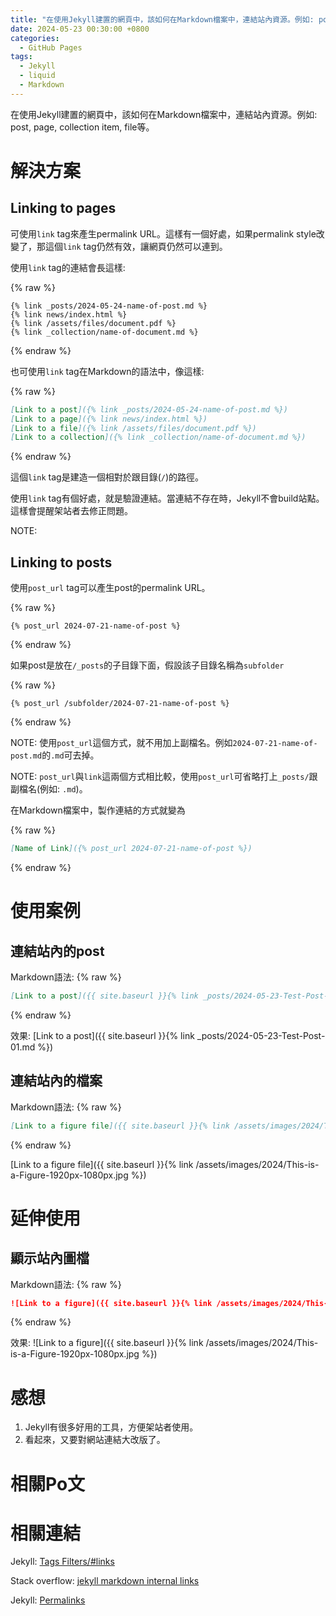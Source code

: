 ```yaml
---
title: "在使用Jekyll建置的網頁中，該如何在Markdown檔案中，連結站內資源。例如: post, page, collection item, file等。"
date: 2024-05-23 00:30:00 +0800
categories:
  - GitHub Pages
tags:
  - Jekyll
  - liquid
  - Markdown
---
```


在使用Jekyll建置的網頁中，該如何在Markdown檔案中，連結站內資源。例如: post, page, collection item, file等。

# 解決方案

## Linking to pages

可使用`link` tag來產生permalink URL。這樣有一個好處，如果permalink style改變了，那這個`link` tag仍然有效，讓網頁仍然可以連到。

使用`link` tag的連結會長這樣:

{% raw %}
```liquid
{% link _posts/2024-05-24-name-of-post.md %}
{% link news/index.html %}
{% link /assets/files/document.pdf %}
{% link _collection/name-of-document.md %}
```
{% endraw %}

也可使用`link` tag在Markdown的語法中，像這樣:

{% raw %}
```markdown
[Link to a post]({% link _posts/2024-05-24-name-of-post.md %})
[Link to a page]({% link news/index.html %})
[Link to a file]({% link /assets/files/document.pdf %})
[Link to a collection]({% link _collection/name-of-document.md %})
```
{% endraw %}

這個`link` tag是建造一個相對於跟目錄(`/`)的路徑。

使用`link` tag有個好處，就是驗證連結。當連結不存在時，Jekyll不會build站點。這樣會提醒架站者去修正問題。

NOTE: 


## Linking to posts

使用`post_url` tag可以產生post的permalink URL。

{% raw %}
```liquid
{% post_url 2024-07-21-name-of-post %}
```
{% endraw %}

如果post是放在`/_posts`的子目錄下面，假設該子目錄名稱為`subfolder`

{% raw %}
```liquid
{% post_url /subfolder/2024-07-21-name-of-post %}
```
{% endraw %}

NOTE: 使用`post_url`這個方式，就不用加上副檔名。例如`2024-07-21-name-of-post.md`的`.md`可去掉。

NOTE: `post_url`與`link`這兩個方式相比較，使用`post_url`可省略打上`_posts/`跟副檔名(例如: `.md`)。

在Markdown檔案中，製作連結的方式就變為

{% raw %}
```markdown
[Name of Link]({% post_url 2024-07-21-name-of-post %})
```
{% endraw %}

# 使用案例

## 連結站內的post

Markdown語法:
{% raw %}
```markdown
[Link to a post]({{ site.baseurl }}{% link _posts/2024-05-23-Test-Post-01.md %})
```
{% endraw %}

效果:
[Link to a post]({{ site.baseurl }}{% link _posts/2024-05-23-Test-Post-01.md %})

## 連結站內的檔案

Markdown語法:
{% raw %}
```markdown
[Link to a figure file]({{ site.baseurl }}{% link /assets/images/2024/This-is-a-Figure-1920px-1080px.jpg %})
```
{% endraw %}

[Link to a figure file]({{ site.baseurl }}{% link /assets/images/2024/This-is-a-Figure-1920px-1080px.jpg %})

# 延伸使用

## 顯示站內圖檔

Markdown語法:
{% raw %}
```markdown
![Link to a figure]({{ site.baseurl }}{% link /assets/images/2024/This-is-a-Figure-1920px-1080px.jpg %})
```
{% endraw %}

效果:
![Link to a figure]({{ site.baseurl }}{% link /assets/images/2024/This-is-a-Figure-1920px-1080px.jpg %})


# 感想

1. Jekyll有很多好用的工具，方便架站者使用。
2. 看起來，又要對網站連結大改版了。

# 相關Po文









# 相關連結

Jekyll: [Tags Filters/#links](https://jekyllrb.com/docs/liquid/tags/#links)
<!--
Jekyll (GitHub): [docs/_docs/liquid/tags.md](https://github.com/jekyll/jekyll/blob/master/docs/_docs/liquid/tags.md)
-->

Stack overflow: [jekyll markdown internal links](https://stackoverflow.com/questions/4629675/jekyll-markdown-internal-links)

Jekyll: [Permalinks](https://jekyllrb.com/docs/permalinks/)
